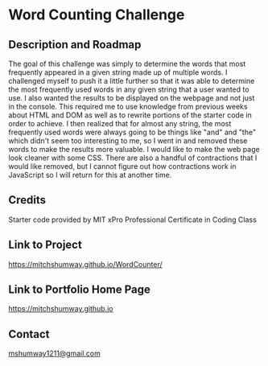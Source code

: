 # Word Counting Challenge

## Description and Roadmap

The goal of this challenge was simply to determine the words that most frequently appeared in a given string made up of multiple words. I challenged myself to push it a little further so that it was able to determine the most frequently used words in any given string that a user wanted to use. I also wanted the results to be displayed on the webpage and not just in the console. This required me to use knowledge from previous weeks about HTML and DOM as well as to rewrite portions of the starter code in order to achieve. I then realized that for almost any string, the most frequently used words were always going to be things like "and" and "the" which didn't seem too interesting to me, so I went in and removed these words to make the results more valuable. I would like to make the web page look cleaner with some CSS. There are also a handful of contractions that I would like removed, but I cannot figure out how contractions work in JavaScript so I will return for this at another time.

## Credits

Starter code provided by MIT xPro Professional Certificate in Coding Class

## Link to Project

https://mitchshumway.github.io/WordCounter/

## Link to Portfolio Home Page

https://mitchshumway.github.io

## Contact

mshumway1211@gmail.com
